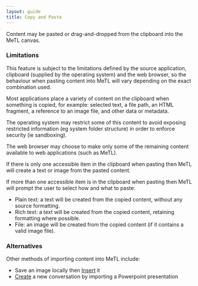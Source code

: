 ```yaml
---
layout: guide
title: Copy and Paste
---
```


Content may be pasted or drag-and-dropped from the clipboard into the MeTL canvas.  

### Limitations

This feature is subject to the limitations defined by the source application, clipboard (supplied by the operating system) 
and the web browser, so the behaviour when pasting content into MeTL will vary depending on the exact combination used.
  
Most applications place a variety of content on the clipboard when something is copied, for example: selected text, 
a file path, an HTML fragment, a reference to an image file, and other data or metadata.
 
The operating system may restrict some of this content to avoid exposing restricted information 
(eg system folder structure) in order to enforce security (ie sandboxing).
  
The web browser may choose to make only some of the remaining content available to web applications (such as MeTL).

If there is only one accessible item in the clipboard when pasting then MeTL will create a text or image from 
the pasted content.

If more than one accessible item is in the clipboard when pasting then MeTL will prompt the user to 
select how and what to paste:

- Plain text: a text will be created from the copied content, without any source formatting.
- Rich text: a text will be created from the copied content, retaining formatting where possible.
- File: an image will be created from the copied content (if it contains a valid image file).

### Alternatives

Other methods of importing content into MeTL include:
  
- Save an image locally then [Insert](guide-image.html) it 
- [Create](guide-conversation.html) a new conversation by importing a Powerpoint presentation 